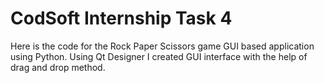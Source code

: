 # CodSoft Internship Task 4
Here is the code for the Rock Paper Scissors game GUI based application using Python.
Using Qt Designer I created GUI interface with the help of drag and drop method.
